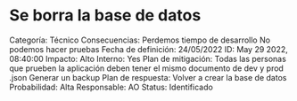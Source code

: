 # Se borra la base de datos

Categoría: Técnico
Consecuencias: Perdemos tiempo de desarrollo
No podemos hacer pruebas
Fecha de definición: 24/05/2022
ID: May 29 2022, 08:40:00
Impacto: Alto
Interno: Yes
Plan de mitigación: Todas las personas que prueben la aplicación deben tener el mismo documento de dev y prod .json 
Generar un backup 
Plan de respuesta: Volver a crear la base de datos
Probabilidad: Alta
Responsable: AO
Status: Identificado